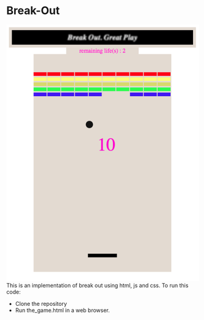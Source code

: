 # Break-Out
![alt text](https://github.com/elsh32/Break-Out/blob/master/screen_shoot.png)
This is an implementation of break out using html, js and css.
To run this code:
  - Clone the repository
  - Run the_game.html in a web browser.
